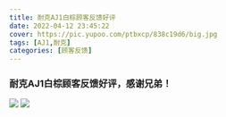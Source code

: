 ```yaml
---
title: 耐克AJ1白棕顾客反馈好评
date: 2022-04-12 23:45:22
cover: https://pic.yupoo.com/ptbxcp/838c19d6/big.jpg
tags: [AJ1,耐克]
categories: [顾客反馈]
---
```


###  耐克AJ1白棕顾客反馈好评，感谢兄弟！
![](https://pic.yupoo.com/ptbxcp/bddb4070/dc3cbab0.jpg)
![](https://pic.yupoo.com/ptbxcp/838c19d6/4931e023.jpg)
